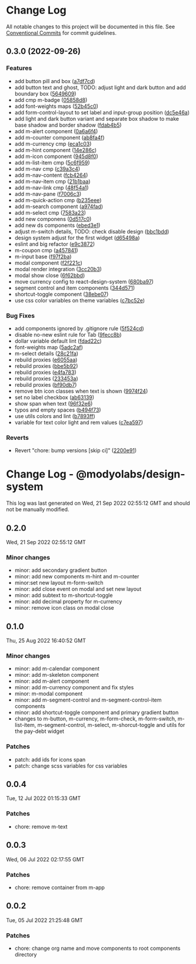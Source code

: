 # Change Log

All notable changes to this project will be documented in this file.
See [Conventional Commits](https://conventionalcommits.org) for commit guidelines.

## 0.3.0 (2022-09-26)


### Features

* add button pill and box ([a7df7cd](https://github.com/modyolabs/ds-poc/commit/a7df7cdf3308a2a142cb75bb528646cca360ea40))
* add button text and ghost, TODO: adjust light and dark button and add boundary box ([5649609](https://github.com/modyolabs/ds-poc/commit/564960986223e3135c07c1fbd212831e2571bb6b))
* add cmp m-badge ([05858d8](https://github.com/modyolabs/ds-poc/commit/05858d869115eb4ca6214f8348da1e1970f091ce))
* add font-weights maps ([52b45c0](https://github.com/modyolabs/ds-poc/commit/52b45c0e56b763d8b7e0744584f854350d23cc8c))
* add form-control-layout to set label and input-group position ([dc5e46a](https://github.com/modyolabs/ds-poc/commit/dc5e46a8427981073b7b818fe0621b090dbf3326))
* add light and dark button variant and separate box shadow to make base shadow and border shadow ([fdab4b5](https://github.com/modyolabs/ds-poc/commit/fdab4b50ac6ef5a319c3b7ca6f7519b241332a0f))
* add m-alert component ([0a6a6f4](https://github.com/modyolabs/ds-poc/commit/0a6a6f4a81702936041468af462ef72a7a6f36bd))
* add m-counter component ([ab8fa4f](https://github.com/modyolabs/ds-poc/commit/ab8fa4f66949f8febdad4cb51e143f5f16ad84dd))
* add m-currency cmp ([eca1c03](https://github.com/modyolabs/ds-poc/commit/eca1c0377c5f42a9925bdce87b12844aa175675c))
* add m-hint component ([14e286c](https://github.com/modyolabs/ds-poc/commit/14e286caad9d2fe0675072c0409468c07defd7de))
* add m-icon component ([945d8f0](https://github.com/modyolabs/ds-poc/commit/945d8f02ee008928c4143927cfc779d5f0199f70))
* add m-list-item cmp ([5c6f959](https://github.com/modyolabs/ds-poc/commit/5c6f959acde0ed7fef0b94b190df25b185a3800b))
* add m-nav cmp ([c39a3c4](https://github.com/modyolabs/ds-poc/commit/c39a3c46a07c24a0440054ada5f47253ab57e1df))
* add m-nav-content ([fcb4264](https://github.com/modyolabs/ds-poc/commit/fcb42645c1954d71123204191f18b5b5d791c5e7))
* add m-nav-item cmp ([21b1baa](https://github.com/modyolabs/ds-poc/commit/21b1baa0148419bfe985c1019c9b45a84d3940f6))
* add m-nav-link cmp ([48f54a1](https://github.com/modyolabs/ds-poc/commit/48f54a1d55fa5052c197f95a1b6f8b48b1b7d0f6))
* add m-nav-pane ([f7006c3](https://github.com/modyolabs/ds-poc/commit/f7006c3948de00c9941075d8df83ac87c47fe5b0))
* add m-quick-action cmp ([b235eee](https://github.com/modyolabs/ds-poc/commit/b235eeee70a5c238d95d22defb6a6bb60e811853))
* add m-search component ([a974fad](https://github.com/modyolabs/ds-poc/commit/a974fade3d89199f4eae96687760340da3a008b2))
* add m-select cmp ([7583a23](https://github.com/modyolabs/ds-poc/commit/7583a2317a88797de67011205d8c7536fd1ef9ad))
* add new componens ([0d517c0](https://github.com/modyolabs/ds-poc/commit/0d517c06b895580c5a61300d217f007840d18419))
* add new ds components ([ebed3e1](https://github.com/modyolabs/ds-poc/commit/ebed3e1a62cab89ac7cb30340444183115cdfe39))
* adjust m-switch details, TODO: check disable design ([bbc1bdd](https://github.com/modyolabs/ds-poc/commit/bbc1bddff40f73a9cc6d516613ed90f808769183))
* design system adjust for the first widget ([d65498a](https://github.com/modyolabs/ds-poc/commit/d65498a7328ba4a10d41b95b7a1074f84a6d3223))
* eslint and big refactor ([e9c3872](https://github.com/modyolabs/ds-poc/commit/e9c38728215a177d24c63d4b014f1d0d58d6c5d2))
* m-coupon cmp ([a457841](https://github.com/modyolabs/ds-poc/commit/a457841a3b7d865917385b99d58b7a49ff04ccc8))
* m-input base ([f97f2ba](https://github.com/modyolabs/ds-poc/commit/f97f2baa5e644a66823a1cddbb4ad6b3d78e1256))
* modal component ([f2f221c](https://github.com/modyolabs/ds-poc/commit/f2f221cc5b51e3baf091fedefb0947381cb04b23))
* modal render integration ([3cc20b3](https://github.com/modyolabs/ds-poc/commit/3cc20b3afa7227d72e3a2cc41b31115b8bbf850d))
* modal show close ([6f62bbd](https://github.com/modyolabs/ds-poc/commit/6f62bbd52a7da60a535991d42c500a03ee7ae59f))
* move currency config to react-design-system ([680ba97](https://github.com/modyolabs/ds-poc/commit/680ba978c4ec46f135d623ec2d95ec725451b7bb))
* segment control and item components ([344d571](https://github.com/modyolabs/ds-poc/commit/344d571479242eaff456a068880121b0cb94dfb9))
* shortcut-toggle component ([38ebe07](https://github.com/modyolabs/ds-poc/commit/38ebe07f010293abad899758be62657b85808f72))
* use css color variables on theme variables ([c7bc52e](https://github.com/modyolabs/ds-poc/commit/c7bc52eb89b6605d59d20310ef31c602e3bce231))


### Bug Fixes

* add components ignored by .gitignore rule ([5f524cd](https://github.com/modyolabs/ds-poc/commit/5f524cdcca662517383ee050552213baf04fdcfa))
* disable no-new eslint rule for Tab ([9fecc8b](https://github.com/modyolabs/ds-poc/commit/9fecc8b8b7b04d6fb2568fbc01d5a98c332a41e8))
* dollar variable default lint ([fdad22c](https://github.com/modyolabs/ds-poc/commit/fdad22c14a18d34c7e17a2ac76c65be433251605))
* font-weights map ([5adc2af](https://github.com/modyolabs/ds-poc/commit/5adc2af52bd41a5496985e0d821a3632587b9a5e))
* m-select details ([28c21fa](https://github.com/modyolabs/ds-poc/commit/28c21fad5ac05f81d8c38191cb245d4efa5b7ea8))
* rebuild proxies ([e6055aa](https://github.com/modyolabs/ds-poc/commit/e6055aa2867f1fbc3f57fd45195af83190391a53))
* rebuild proxies ([bbe5b92](https://github.com/modyolabs/ds-poc/commit/bbe5b92f60fd6a8be6cf04e95c81b18f3de7e2a9))
* rebuild proxies ([e4fa783](https://github.com/modyolabs/ds-poc/commit/e4fa7836e8aa2d491151753e3ec55b8ef163131b))
* rebuild proxies ([233453a](https://github.com/modyolabs/ds-poc/commit/233453abc15cf433faef93ddad8c0b69fd71aa77))
* rebuild proxies ([bf90db7](https://github.com/modyolabs/ds-poc/commit/bf90db775ef10483e8f415cce9ae330f93b9c0b7))
* remove btn icon classes when text is shown ([9974f24](https://github.com/modyolabs/ds-poc/commit/9974f2446e1dd97c68bc806e035ad25cf60d2a79))
* set no label checkbox ([ab63139](https://github.com/modyolabs/ds-poc/commit/ab631396fab56befe5b0c5245e5dcb246a962c67))
* show span when text ([96f32e6](https://github.com/modyolabs/ds-poc/commit/96f32e610217cecb5097fbbeef69dce42bd6f93f))
* typos and empty spaces ([b494f73](https://github.com/modyolabs/ds-poc/commit/b494f73f158022e23dec4f5df54a6ba54d374491))
* use utils colors and lint ([b7893ff](https://github.com/modyolabs/ds-poc/commit/b7893ff907255aa3bf9ff776a7cd63105ab8aa81))
* variable for text color light and rem values ([c7ea597](https://github.com/modyolabs/ds-poc/commit/c7ea597ce26d2f71d09d761fdfe65ca82b69a361))


### Reverts

* Revert "chore: bump versions [skip ci]" ([2200e91](https://github.com/modyolabs/ds-poc/commit/2200e915f10d9ce8dc36df66da0c2c6afa0945d2))



# Change Log - @modyolabs/design-system

This log was last generated on Wed, 21 Sep 2022 02:55:12 GMT and should not be manually modified.

## 0.2.0
Wed, 21 Sep 2022 02:55:12 GMT

### Minor changes

- minor: add secondary gradient button 
- minor: add new components m-hint and m-counter
- minor:set new layout m-form-switch
- minor: add close event on modal and set new layout
- minor: add subtext to m-shortcut-toggle
- minor: add decimal property for m-currency
- minor: remove icon class on modal close

## 0.1.0
Thu, 25 Aug 2022 16:40:52 GMT

### Minor changes

- minor: add m-calendar component
- minor: add m-skeleton component
- minor: add m-alert component
- minor: add m-currency component and fix styles
- minor: m-modal component
- minor: add m-segment-control and m-segment-control-item components
- minor: add shortcut-toggle component and primary gradient button
- changes to m-button, m-currency, m-form-check, m-form-switch, m-list-item, m-segment-control, m-select, m-shorcut-toggle and utils for the pay-debt widget

### Patches

- patch: add ids for icons span
- patch: change scss variables for css variables

## 0.0.4
Tue, 12 Jul 2022 01:15:33 GMT

### Patches

- chore: remove m-text

## 0.0.3
Wed, 06 Jul 2022 02:17:55 GMT

### Patches

- chore: remove container from m-app

## 0.0.2
Tue, 05 Jul 2022 21:25:48 GMT

### Patches

- chore: change org name and move components to root components directory
